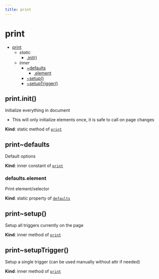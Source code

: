 ```yaml
---
title: print
---
```


<a name="module_print"></a>

# print

* [print](#module_print)
    * _static_
        * [.init()](#module_print.init)
    * _inner_
        * [~defaults](#module_print..defaults)
            * [.element](#module_print..defaults.element)
        * [~setup()](#module_print..setup)
        * [~setupTrigger()](#module_print..setupTrigger)

<a name="module_print.init"></a>

## print.init()
Initialize everything in document
- This will only initialize elements once, it is safe to call on page changes

**Kind**: static method of [<code>print</code>](#module_print)  
<a name="module_print..defaults"></a>

## print~defaults
Default options

**Kind**: inner constant of [<code>print</code>](#module_print)  
<a name="module_print..defaults.element"></a>

### defaults.element
Print element/selector

**Kind**: static property of [<code>defaults</code>](#module_print..defaults)  
<a name="module_print..setup"></a>

## print~setup()
Setup all triggers currently on the page

**Kind**: inner method of [<code>print</code>](#module_print)  
<a name="module_print..setupTrigger"></a>

## print~setupTrigger()
Setup a single trigger (can be used manually without attr if needed)

**Kind**: inner method of [<code>print</code>](#module_print)  

  